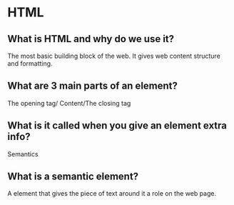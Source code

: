 # HTML

## What is HTML and why do we use it?

The most basic building block of the web. It gives web content structure and formatting.

## What are 3 main parts of an element?

The opening tag/ Content/The closing tag

## What is it called when you give an element extra info?

Semantics

## What is a semantic element?

A element that gives the piece of text around it a role on the web page.

